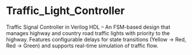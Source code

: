 # Traffic_Light_Controller
Traffic Signal Controller in Verilog HDL – An FSM-based design that manages highway and country road traffic lights with priority to the highway. Features configurable delays for state transitions (Yellow → Red, Red → Green) and supports real-time simulation of traffic flow.
